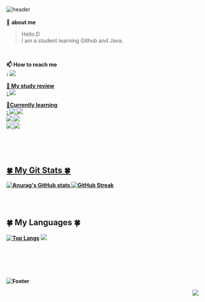 ![header](https://capsule-render.vercel.app/api?type=rounded&color=F7F7F7&height=100&section=header&text=Luho's%20Github&fontSize=40&fontColor=B2B2B2)  
</br>
🐶 **about me**
> Hello:D  
> I am a student learning Github and Java.  
  
</br>
<p>
  <b> 📫 How to reach me  </br> :
  <a href="mailto:luho0113@gmail.com"><img src="https://img.shields.io/badge/Gmail-EA4335?style=flat&logo=Gmail&logoColor=white&link=mailto:luho0113@gmail.com">  
</p>
<p>
  <b> 📓 My study review  </br> :
  <a href="https://jolly-whip-bd6.notion.site/Java-Study-10ae7e01b4dd4d21824e2028604946e2"> <img src="https://img.shields.io/badge/Notion-000000?style=flat&logo=Notion&logoColor=white&link=https://jolly-whip-bd6.notion.site/Java-Study-10ae7e01b4dd4d21824e2028604946e2">
</p>

<p>
  📖Currently learning </br> :
  <img src="https://img.shields.io/badge/html5-E34F26?style=flat&logo=html5&logoColor=white">
  <img src="https://img.shields.io/badge/Javascript-F7DF1E?style=flat&logo=javascript&logoColor=black"> 
  <br>
    <img src="https://img.shields.io/badge/Eclipse IDE-2C2255?style=flat&logo=Eclipse IDE&logoColor=white">
    <img src="https://img.shields.io/badge/Spring-6DB33F?style=flat&logo=spring&logoColor=white">
  <br>
    <img src="https://img.shields.io/badge/Github-181717?style=flat&logo=github&logoColor=white">
    <img src="https://img.shields.io/badge/Git-F05032?style=flat&logo=git&logoColor=white">
</p>

</br>
</br>
</br>

## 🍀 My Git Stats 🍀  

![Anurag's GitHub stats](https://github-readme-stats.vercel.app/api?username=anuraghazra&show_icons=true&theme=swift)
[![GitHub Streak](https://streak-stats.demolab.com?user=Luho0113&theme=tokyonight_duo&mode=weekly&background=F7F7F7&ring=B7B7B7&fire=B7B7B7&currStreakNum=6A6A6A&sideNums=6A6A6A&currStreakLabel=6A6A6A&sideLabels=6A6A6A&dates=F72C2C89&border=00000019)](https://git.io/streak-stats)  
  
</br> 
</br>

## 🍀 My Languages 🍀
[![Top Langs](https://github-readme-stats.vercel.app/api/top-langs/?username=Luho0113&layout=compact&theme=swift)](https://github.com/anuraghazra/github-readme-stats)
![](http://github-profile-summary-cards.vercel.app/api/cards/productive-time?username=Luho0113&theme=default&utcOffset=8)

</br>
</br>
</br>
</br>

![Footer](https://capsule-render.vercel.app/api?type=waving&color=b2b2b2&height=150&section=footer)

<div align=right>
  <a href="https://hits.seeyoufarm.com"><img src="https://hits.seeyoufarm.com/api/count/incr/badge.svg?url=https%3A%2F%2Fgithub.com%2FLuho0113%2FLuho0113&count_bg=%23FF7C7C&title_bg=%23C2C2C2&icon=&icon_color=%23E7E7E7&title=hits&edge_flat=false"/></a>
</div>
